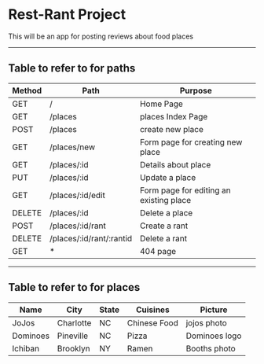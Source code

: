 # Rest-Rant Project
This will be an app for posting reviews about food places
***
## Table to refer to for paths
|Method|Path|Purpose|
|------|----|-------|
|GET|/|Home Page|
|GET|/places|places Index Page|
|POST|/places|create new place|
|GET|/places/new|Form page for creating new place|
|GET|/places/:id|Details about place|
|PUT|/places/:id|Update a place|
|GET|/places/:id/edit|Form page for editing an existing place|
|DELETE|/places/:id|Delete a place|
|POST|/places/:id/rant|Create a rant|
|DELETE|/places/:id/rant/:rantid|Delete a rant|
|GET|*|404 page|
***
## Table to refer to for places
|Name|City|State|Cuisines|Picture|
|----|----|----|--------|-------|
|JoJos|Charlotte|NC|Chinese Food|jojos photo|
|Dominoes|Pineville|NC|Pizza|Dominoes logo|
|Ichiban|Brooklyn|NY|Ramen|Booths photo|